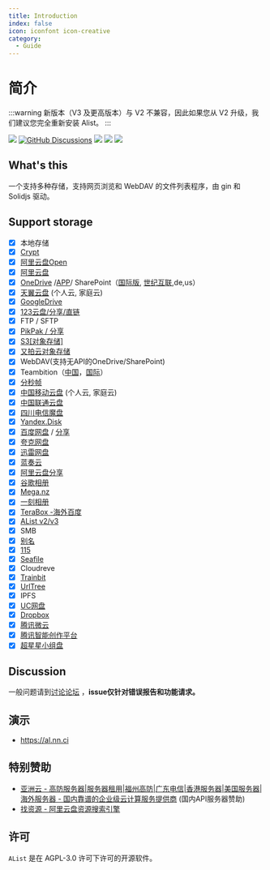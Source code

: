 ```yaml
---
title: Introduction
index: false
icon: iconfont icon-creative
category:
  - Guide
---
```


# 简介

:::warning
新版本（V3 及更高版本）与 V2 不兼容，因此如果您从 V2 升级，我们建议您完全重新安装 Alist。
:::

[![](https://img.shields.io/github/release/Xhofe/alist?style=flat-square)](https://github.com/Xhofe/alist/releases/latest)
[![GitHub Discussions](https://img.shields.io/github/discussions/Xhofe/alist?color=%23ED8936&style=flat-square)](https://github.com/Xhofe/alist/discussions)
[![](https://img.shields.io/github/actions/workflow/status/Xhofe/alist/build.yml?style=flat-square)](https://github.com/Xhofe/alist/actions?query=workflow%3ABuild)
[![](https://img.shields.io/github/downloads/Xhofe/alist/total?style=flat-square&color=%239F7AEA)](https://github.com/Xhofe/alist/releases)
[![](https://img.shields.io/badge/%24-donate-ff69b4.svg?style=flat-square)](https://pay.xhofe.top)

## What's this

一个支持多种存储，支持网页浏览和 WebDAV 的文件列表程序，由 gin 和 Solidjs 驱动。

## Support storage

- [x] 本地存储
- [x] [Crypt](/zh/guide/drivers/Crypt.md)
- [x] [阿里云盘Open](../guide/drivers/aliyundrive_open.md)
- [x] [阿里云盘](https://www.aliyundrive.com/)
- [x] [OneDrive](./drivers/onedrive.md) /[APP](./drivers/onedrive_app.md)/ SharePoint（[国际版](https://www.office.com/), [世纪互联](https://portal.partner.microsoftonline.cn),de,us）
- [x] [天翼云盘](https://cloud.189.cn) (个人云, 家庭云)
- [x] [GoogleDrive](https://drive.google.com/)
- [x] [123云盘/分享/直链](https://www.123pan.com/)
- [x] FTP / SFTP
- [x] [PikPak / 分享](https://www.mypikpak.com/)
- [x] [S3[对象存储]](../guide/drivers/s3.md)
- [x] [又拍云对象存储](https://www.upyun.com/products/file-storage)
- [x] WebDAV(支持无API的OneDrive/SharePoint)
- [x] Teambition（[中国](https://www.teambition.com/ )，[国际](https://us.teambition.com/ )）
- [x] [分秒帧](https://www.mediatrack.cn/)
- [x] [中国移动云盘](https://yun.139.com/) (个人云, 家庭云)
- [x] [中国联通云盘](https://pan.wo.cn)
- [x] [四川电信魔盘](https://mopan.sc.189.cn/mopan/#/downloadPc)
- [x] [Yandex.Disk](https://disk.yandex.com/)
- [x] [百度网盘](https://pan.baidu.com/) / [分享](./drivers/baidu_share.md)
- [x] [夸克网盘](https://pan.quark.cn)
- [x] [迅雷网盘](https://pan.xunlei.com)
- [x] [蓝奏云](https://www.lanzou.com/)
- [x] [阿里云盘分享](https://www.aliyundrive.com/)
- [x] [谷歌相册](https://photos.google.com/)
- [x] [Mega.nz](https://mega.nz)
- [x] [一刻相册](https://photo.baidu.com/)
- [x] [TeraBox -海外百度](https://www.terabox.com/)
- [x] [AList v2/v3](../guide/drivers/Alist%20V2%20V3.md)
- [x] SMB
- [x] [别名](../guide/advanced/alias.md)
- [x] [115](https://115.com/)
- [x] [Seafile](https://www.seafile.com/)
- [x] Cloudreve
- [x] [Trainbit](https://trainbit.com/)
- [x] [UrlTree](../guide/drivers/UrlTree.md)
- [x] IPFS
- [x] [UC网盘](https://drive.uc.cn/)
- [x] [Dropbox](https://www.dropbox.com)
- [x] [腾讯微云](https://www.weiyun.com/)
- [x] [腾讯智能创作平台](https://app.v.tencent.com/)
- [x] [超星星小组盘](../guide/drivers/chaoxing.md)

## Discussion

一般问题请到[讨论论坛](https://github.com/Xhofe/alist/discussions) ，**issue仅针对错误报告和功能请求。**

## 演示

- https://al.nn.ci

## 特别赞助

- [亚洲云 - 高防服务器|服务器租用|福州高防|广东电信|香港服务器|美国服务器|海外服务器 - 国内靠谱的企业级云计算服务提供商](https://www.asiayun.com/aff/QQCOOQKZ) (国内API服务器赞助)
- [找资源 - 阿里云盘资源搜索引擎](https://zhaoziyuan.pw/)

## 许可

`AList` 是在 AGPL-3.0 许可下许可的开源软件。

